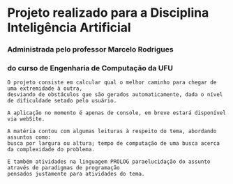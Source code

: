 # Projeto realizado para a Disciplina Inteligência Artificial
### Administrada pelo professor Marcelo Rodrigues
### do curso de Engenharia de Computação da UFU

    O projeto consiste em calcular qual o melhor caminho para chegar de uma extremidade à outra,
    desviando de obstáculos que são gerados automaticamente, dada o nível de dificuldade setado pelo usuário.

    A aplicação no momento é apenas de console, em breve estará disponível via webSite.

    A matéria contou com algumas leituras à respeito do tema, abordando assuntos como:
    busca por largura ou altura; tempo de computação de uma busca acerca da complexidade do problema.
    
    E também atividades na linguagem PROLOG paraelucidação do assunto através de paradigmas de programação
    pensados justamente para atividades do tema.
